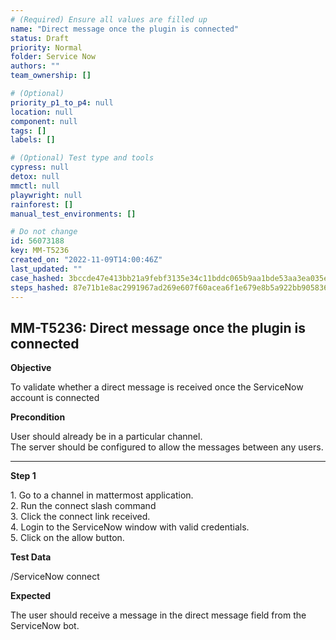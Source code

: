 ```yaml
---
# (Required) Ensure all values are filled up
name: "Direct message once the plugin is connected"
status: Draft
priority: Normal
folder: Service Now
authors: ""
team_ownership: []

# (Optional)
priority_p1_to_p4: null
location: null
component: null
tags: []
labels: []

# (Optional) Test type and tools
cypress: null
detox: null
mmctl: null
playwright: null
rainforest: []
manual_test_environments: []

# Do not change
id: 56073188
key: MM-T5236
created_on: "2022-11-09T14:00:46Z"
last_updated: ""
case_hashed: 3bccde47e413bb21a9febf3135e34c11bddc065b9aa1bde53aa3ea035e0e7a5daf71e20cb0c1bcbc9e662f7a9764ad20
steps_hashed: 87e71b1e8ac2991967ad269e607f60acea6f1e679e8b5a922bb905836b3a0e9310aa86afa23bfe7ad6c67f18812c6030
---
```


<!-- (Auto-generated) Based on frontmatter's "key" and "name" -->

## MM-T5236: Direct message once the plugin is connected

**Objective**

To validate whether a direct message is received once the ServiceNow account is connected

**Precondition**

User should already be in a particular channel.\
The server should be configured to allow the messages between any users.

---

**Step 1**

1\. Go to a channel in mattermost application.\
2\. Run the connect slash command\
3\. Click the connect link received.\
4\. Login to the ServiceNow window with valid credentials.\
5\. Click on the allow button.

**Test Data**

/ServiceNow connect

**Expected**

The user should receive a message in the direct message field from the ServiceNow bot.
